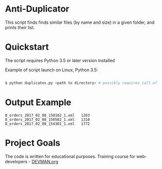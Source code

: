 # Anti-Duplicator

This script finds finds similar files (by name and size) in a given folder, and prints their list.

# Quickstart

The script requires Python 3.5 or later version installed

Example of script launch on Linux, Python 3.5:

```bash

$ python duplicates.py <path to directory> # possibly requires call of python3 executive instead of just python

```

# Output Example

    8_orders_2017_02_08_150102_1.xml   1203
    8_orders_2017_02_08_150502_1.xml   1310
    8_orders_2017_02_08_154301_1.xml   1772

# Project Goals

The code is written for educational purposes. Training course for web-developers - [DEVMAN.org](https://devman.org)
